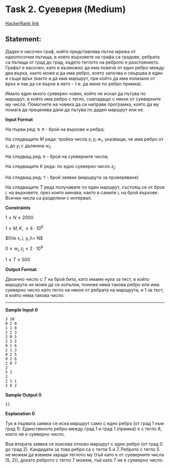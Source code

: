 # Task 2. Суеверия (Medium)

[HackerRank link](<https://www.hackerrank.com/contests/sda-2021-2022-test-7-final/challenges/challenge-2817>)

## Statement:

Даден е насочен граф, който представлява пътна мрежа от еднопосочни пътища, в която върховете на графа са градове, ребрата са пътища от град до град, където теглото на реброто е разстоянието. Графът е насочен, като е възможно да има повече от едно ребро между два върха, както може и да има ребро, което започва и свършва в един и същи връх (както и да има маршрут, при който да има излизане от връх и пак да се върне в него - т.е. да мине по ребро примка).

Имало един много суеверен човек, който не искал да пътува по маршрут, в който има ребро с тегло, съвпадащо с някое от суеверните му числа. Помогнете на човека да си направи програмка, която да му помага да преценява дали да пътува по даден маршрут или не.

**Input Format**

На първи ред: `N M` - брой на върхове и ребра;

На следващите $M$ реда: тройка числа $x_i$ $y_i$ $w_i$, указващи, че има ребро от $x_i$ до $y_i$ с дължина $w_i$;

На следващ ред: `K` - брой на суеверните числа;

На следващите $K$ реда: по едно суеверно число $z_j$;

На следващ ред: `T` - брой заявки (маршрути за проверяване)

На следващите $T$ реда получавате по един маршрут, състоящ се от броя `L` на върховете, през които минава, както и самите `L` на брой върхове. Всички числа са разделени с интервал.

**Constraints**

$1\le N\le 2000$

$1\le M, K, \le 4\cdot 10^6$

$0\le x_i, y_i\< N$

$0\le w_i, z_j\le 2\cdot 10^9$

$1\le T\le 500$

**Output Format**

Двоично число с $T$ на брой бита, като имаме нула за тест, в който маршрута не може да се изпълни, понеже няма такова ребро или има суеверно число като тегло на някое от ребрата на маршрута, и 1 за тест, в който няма такова число.

---

**Sample Input 0**

```
3 10
0 2 0
1 1 8
2 2 3
2 0 5
2 1 2
0 1 6
2 1 3
0 2 5
0 2 6
2 0 7
2
5 2 
2
2 1 1 
2 0 2 
```

**Sample Output 0**

```
11
```

**Explanation 0**

Тук в първата заявка се иска маршрут само с едно ребро (от град 1 към град 1). Единственото ребро между град 1 и град 1 (примка) е с тегло 8, което не е суеверно число.

Във втората заявка се изисква отново маршрут с едно ребро (от град 0 до град 2). Кандидати за това ребро са с тегла 5 и 7. Реброто с тегло 5 не можем да вземем заради теглото му (тъй като е от суеверните числа (5, 2)), докато реброто с тегло 7 можем, тъй като 7 не е суеверно число.